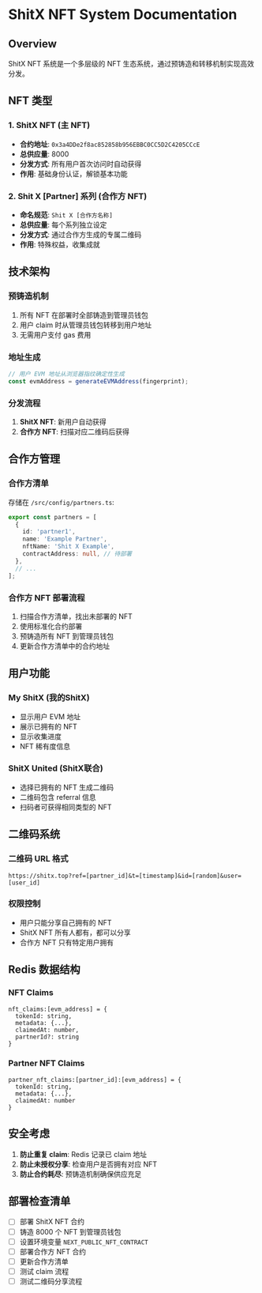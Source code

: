 # ShitX NFT System Documentation

## Overview

ShitX NFT 系统是一个多层级的 NFT 生态系统，通过预铸造和转移机制实现高效分发。

## NFT 类型

### 1. ShitX NFT (主 NFT)
- **合约地址**: `0x3a4DDe2f8ac852858b956EBBC0CC5D2C4205CCcE`
- **总供应量**: 8000
- **分发方式**: 所有用户首次访问时自动获得
- **作用**: 基础身份认证，解锁基本功能

### 2. Shit X [Partner] 系列 (合作方 NFT)
- **命名规范**: `Shit X [合作方名称]`
- **总供应量**: 每个系列独立设定
- **分发方式**: 通过合作方生成的专属二维码
- **作用**: 特殊权益，收集成就

## 技术架构

### 预铸造机制
1. 所有 NFT 在部署时全部铸造到管理员钱包
2. 用户 claim 时从管理员钱包转移到用户地址
3. 无需用户支付 gas 费用

### 地址生成
```typescript
// 用户 EVM 地址从浏览器指纹确定性生成
const evmAddress = generateEVMAddress(fingerprint);
```

### 分发流程
1. **ShitX NFT**: 新用户自动获得
2. **合作方 NFT**: 扫描对应二维码后获得

## 合作方管理

### 合作方清单
存储在 `/src/config/partners.ts`:
```typescript
export const partners = [
  {
    id: 'partner1',
    name: 'Example Partner',
    nftName: 'Shit X Example',
    contractAddress: null, // 待部署
  },
  // ...
];
```

### 合作方 NFT 部署流程
1. 扫描合作方清单，找出未部署的 NFT
2. 使用标准化合约部署
3. 预铸造所有 NFT 到管理员钱包
4. 更新合作方清单中的合约地址

## 用户功能

### My ShitX (我的ShitX)
- 显示用户 EVM 地址
- 展示已拥有的 NFT
- 显示收集进度
- NFT 稀有度信息

### ShitX United (ShitX联合)
- 选择已拥有的 NFT 生成二维码
- 二维码包含 referral 信息
- 扫码者可获得相同类型的 NFT

## 二维码系统

### 二维码 URL 格式
```
https://shitx.top?ref=[partner_id]&t=[timestamp]&id=[random]&user=[user_id]
```

### 权限控制
- 用户只能分享自己拥有的 NFT
- ShitX NFT 所有人都有，都可以分享
- 合作方 NFT 只有特定用户拥有

## Redis 数据结构

### NFT Claims
```
nft_claims:[evm_address] = {
  tokenId: string,
  metadata: {...},
  claimedAt: number,
  partnerId?: string
}
```

### Partner NFT Claims
```
partner_nft_claims:[partner_id]:[evm_address] = {
  tokenId: string,
  metadata: {...},
  claimedAt: number
}
```

## 安全考虑

1. **防止重复 claim**: Redis 记录已 claim 地址
2. **防止未授权分享**: 检查用户是否拥有对应 NFT
3. **防止合约耗尽**: 预铸造机制确保供应充足

## 部署检查清单

- [ ] 部署 ShitX NFT 合约
- [ ] 铸造 8000 个 NFT 到管理员钱包
- [ ] 设置环境变量 `NEXT_PUBLIC_NFT_CONTRACT`
- [ ] 部署合作方 NFT 合约
- [ ] 更新合作方清单
- [ ] 测试 claim 流程
- [ ] 测试二维码分享流程